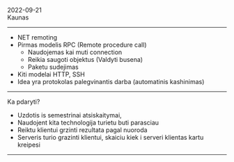 2022-09-21\
Kaunas

----

* NET remoting
* Pirmas modelis RPC (Remote procedure call)
   * Naudojemas kai muti connection
   * Reikia saugoti objektus (Valdyti busena)
   * Paketu sudejimas
* Kiti modelai HTTP, SSH
* Idea yra protokolas palegvinantis darba (automatinis kashinimas)

----

Ka pdaryti?
* Uzdotis is semestrinai atsiskaitymai,
* Naudojent kita technologija turietu buti parasciau
* Reiktu klientui grzinti rezultata pagal nuoroda
* Serveris turio grazinti klientui, skaiciu kiek i serveri klientas kartu kreipesi
----
